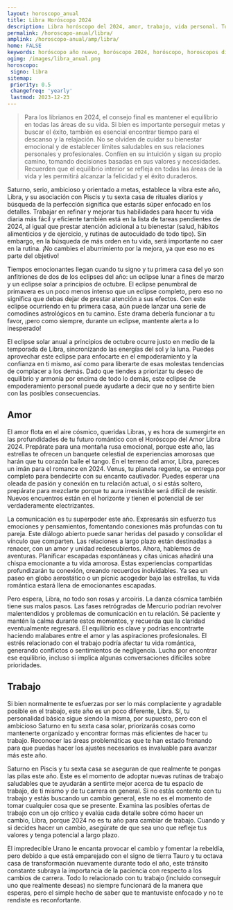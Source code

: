 ```yaml
---
layout: horoscopo_anual
title: Libra Horóscopo 2024 
description: Libra horóscopo del 2024, amor, trabajo, vida personal. Todas las predicciones para Libra 2024 gratis. Disfruta este año nuevo.
permalink: /horoscopo-anual/libra/
amplink: /horoscopo-anual/amp/libra/
home: FALSE
keywords: horóscopo año nuevo, horóscopo 2024, horóscopo, horoscopos diarios gratis del dia de hoy, horóscopo diario gratis,horóscopo ano nuevo 2024, horóscopo esperanza gracia, horoscopo Libra 2024, horoscop, horóscopos gratis, horoscopo Libra, horoscopo Libra 2024 gratis, Tarot, Astrologia, Zodíaco, Libra, horoscopo gratis,tarot en femenino,videncia gratuita,horoscopos gratuitos,horóscopos, astrologia,videncia gratis
ogimg: /images/libra_anual.png
horoscopo:
 signo: libra
sitemap:
 priority: 0.5
 changefreq: 'yearly'
 lastmod: 2023-12-23
---
```





> Para los librianos en 2024, el consejo final es mantener el equilibrio en todas las áreas de su vida. Si bien es importante perseguir metas y buscar el éxito, también es esencial encontrar tiempo para el descanso y la relajación. No se olviden de cuidar su bienestar emocional y de establecer límites saludables en sus relaciones personales y profesionales. Confíen en su intuición y sigan su propio camino, tomando decisiones basadas en sus valores y necesidades. Recuerden que el equilibrio interior se refleja en todas las áreas de la vida y les permitirá alcanzar la felicidad y el éxito duraderos.


Saturno, serio, ambicioso y orientado a metas, establece la vibra este año, Libra, y su asociación con Piscis y tu sexta casa de rituales diarios y búsqueda de la perfección significa que estarás súper enfocado en los detalles. Trabajar en refinar y mejorar tus habilidades para hacer tu vida diaria más fácil y eficiente también está en la lista de tareas pendientes de 2024, al igual que prestar atención adicional a tu bienestar (salud, hábitos alimenticios y de ejercicio, y rutinas de autocuidado de todo tipo). Sin embargo, en la búsqueda de más orden en tu vida, será importante no caer en la rutina. ¡No cambies el aburrimiento por la mejora, ya que eso no es parte del objetivo!

Tiempos emocionantes llegan cuando tu signo y tu primera casa del yo son anfitriones de dos de los eclipses del año: un eclipse lunar a fines de marzo y un eclipse solar a principios de octubre. El eclipse penumbral de primavera es un poco menos intenso que un eclipse completo, pero eso no significa que debas dejar de prestar atención a sus efectos. Con este eclipse ocurriendo en tu primera casa, aún puede lanzar una serie de comodines astrológicos en tu camino. Este drama debería funcionar a tu favor, ¡pero como siempre, durante un eclipse, mantente alerta a lo inesperado!

El eclipse solar anual a principios de octubre ocurre justo en medio de la temporada de Libra, sincronizando las energías del sol y la luna. Puedes aprovechar este eclipse para enfocarte en el empoderamiento y la confianza en ti mismo, así como para liberarte de esas molestas tendencias de complacer a los demás. Dado que tiendes a priorizar tu deseo de equilibrio y armonía por encima de todo lo demás, este eclipse de empoderamiento personal puede ayudarte a decir que no y sentirte bien con las posibles consecuencias.

## Amor

El amor flota en el aire cósmico, queridas Libras, y es hora de sumergirte en las profundidades de tu futuro romántico con el Horóscopo del Amor Libra 2024. Prepárate para una montaña rusa emocional, porque este año, las estrellas te ofrecen un banquete celestial de experiencias amorosas que harán que tu corazón baile el tango. En el terreno del amor, Libra, pareces un imán para el romance en 2024. Venus, tu planeta regente, se entrega por completo para bendecirte con su encanto cautivador. Puedes esperar una oleada de pasión y conexión en tu relación actual, o si estás soltero, prepárate para mezclarte porque tu aura irresistible será difícil de resistir. Nuevos encuentros están en el horizonte y tienen el potencial de ser verdaderamente electrizantes.

La comunicación es tu superpoder este año. Expresarás sin esfuerzo tus emociones y pensamientos, fomentando conexiones más profundas con tu pareja. Este diálogo abierto puede sanar heridas del pasado y consolidar el vínculo que comparten. Las relaciones a largo plazo están destinadas a renacer, con un amor y unidad redescubiertos. Ahora, hablemos de aventuras. Planificar escapadas espontáneas y citas únicas añadirá una chispa emocionante a tu vida amorosa. Estas experiencias compartidas profundizarán tu conexión, creando recuerdos inolvidables. Ya sea un paseo en globo aerostático o un pícnic acogedor bajo las estrellas, tu vida romántica estará llena de emocionantes escapadas.

Pero espera, Libra, no todo son rosas y arcoíris. La danza cósmica también tiene sus malos pasos. Las fases retrógradas de Mercurio podrían revolver malentendidos y problemas de comunicación en tu relación. Sé paciente y mantén la calma durante estos momentos, y recuerda que la claridad eventualmente regresará. El equilibrio es clave y podrías encontrarte haciendo malabares entre el amor y las aspiraciones profesionales. El estrés relacionado con el trabajo podría afectar tu vida romántica, generando conflictos o sentimientos de negligencia. Lucha por encontrar ese equilibrio, incluso si implica algunas conversaciones difíciles sobre prioridades.

## Trabajo

Si bien normalmente te esfuerzas por ser lo más complaciente y agradable posible en el trabajo, este año es un poco diferente, Libra. Sí, tu personalidad básica sigue siendo la misma, por supuesto, pero con el ambicioso Saturno en tu sexta casa solar, priorizarás cosas como mantenerte organizado y encontrar formas más eficientes de hacer tu trabajo. Reconocer las áreas problemáticas que te han estado frenando para que puedas hacer los ajustes necesarios es invaluable para avanzar más este año.

Saturno en Piscis y tu sexta casa se aseguran de que realmente te pongas las pilas este año. Este es el momento de adoptar nuevas rutinas de trabajo saludables que te ayudarán a sentirte mejor acerca de tu espacio de trabajo, de ti mismo y de tu carrera en general. Si no estás contento con tu trabajo y estás buscando un cambio general, este no es el momento de tomar cualquier cosa que se presente. Examina las posibles ofertas de trabajo con un ojo crítico y evalúa cada detalle sobre cómo hacer un cambio, Libra, porque 2024 no es tu año para cambiar de trabajo. Cuando y si decides hacer un cambio, asegúrate de que sea uno que refleje tus valores y tenga potencial a largo plazo.

El impredecible Urano le encanta provocar el cambio y fomentar la rebeldía, pero debido a que está emparejado con el signo de tierra Tauro y tu octava casa de transformación nuevamente durante todo el año, este tránsito constante subraya la importancia de la paciencia con respecto a los cambios de carrera. Todo lo relacionado con tu trabajo (incluido conseguir uno que realmente deseas) no siempre funcionará de la manera que esperas, pero el simple hecho de saber que te mantuviste enfocado y no te rendiste es reconfortante.


